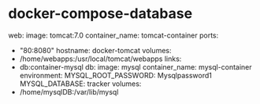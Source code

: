 # docker-compose-database
web:
  image: tomcat:7.0
  container_name: tomcat-container
  ports:
   - "80:8080"
  hostname: docker-tomcat
  volumes:
   - /home/webapps:/usr/local/tomcat/webapps
  links:
   - db:container-mysql
db:
  image: mysql
  container_name: mysql-container
  environment:
   MYSQL_ROOT_PASSWORD: Mysqlpassword1
   MYSQL_DATABASE: tracker
  volumes:
   - /home/mysqlDB:/var/lib/mysql
